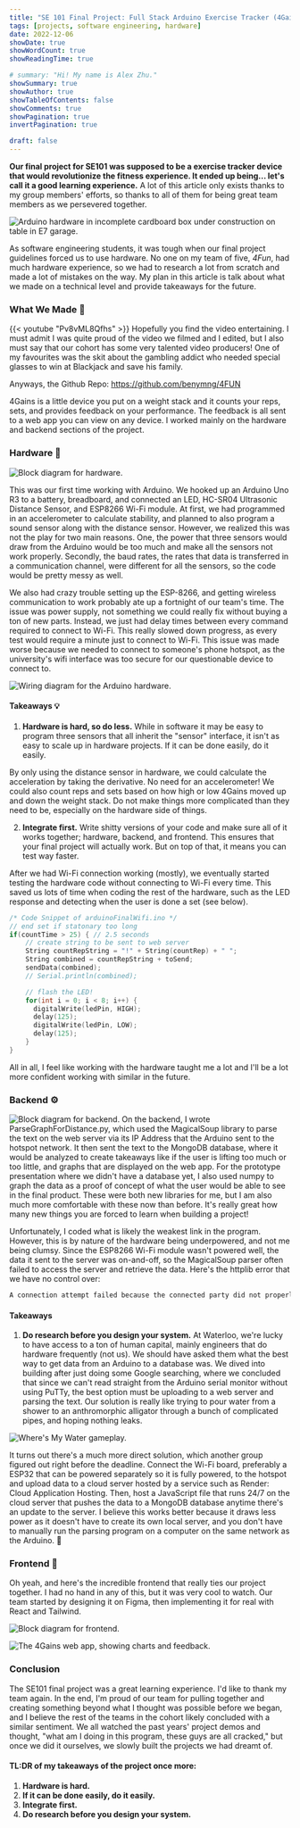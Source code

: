 ```yaml
---
title: "SE 101 Final Project: Full Stack Arduino Exercise Tracker (4Gains)"
tags: [projects, software engineering, hardware]
date: 2022-12-06
showDate: true
showWordCount: true
showReadingTime: true

# summary: "Hi! My name is Alex Zhu."
showSummary: true
showAuthor: true
showTableOfContents: false
showComments: true
showPagination: true
invertPagination: true

draft: false
---
```


**Our final project for SE101 was supposed to be a exercise tracker device that would revolutionize the fitness experience. It ended up being... let's call it a good learning experience.** A lot of this article only exists thanks to my group members' efforts, so thanks to all of them for being great team members as we persevered together.

![Arduino hardware in incomplete cardboard box under construction on table in E7 garage.](thumb.jpg "SE 101 Final Project in progress, 2022")

As software engineering students, it was tough when our final project guidelines forced us to use hardware. No one on my team of five, *4Fun*, had much hardware experience, so we had to research a lot from scratch and made a lot of mistakes on the way. My plan in this article is talk about what we made on a technical level and provide takeaways for the future.

### What We Made 💪
{{< youtube "Pv8vML8Qfhs" >}}
Hopefully you find the video entertaining. I must admit I was quite proud of the video we filmed and I edited, but I also must say that our cohort has some very talented video producers! One of my favourites was the skit about the gambling addict who needed special glasses to win at Blackjack and save his family.

Anyways, the Github Repo: https://github.com/benymng/4FUN

4Gains is a little device you put on a weight stack and it counts your reps, sets, and provides feedback on your performance. The feedback is all sent to a web app you can view on any device. I worked mainly on the hardware and backend sections of the project.

### Hardware 🦾
![Block diagram for hardware.](hardware.png "Block diagram for hardware.")

This was our first time working with Arduino. We hooked up an Arduino Uno R3 to a battery, breadboard, and connected an LED, HC-SR04 Ultrasonic Distance Sensor, and ESP8266 Wi-Fi module. At first, we had programmed in an accelerometer to calculate stability, and planned to also program a sound sensor along with the distance sensor. However, we realized this was not the play for two main reasons. One, the power that three sensors would draw from the Arduino would be too much and make all the sensors not work properly. Secondly, the baud rates, the rates that data is transferred in a communication channel, were different for all the sensors, so the code would be pretty messy as well.

We also had crazy trouble setting up the ESP-8266, and getting wireless communication to work probably ate up a fortnight of our team's time. The issue was power supply, not something we could really fix without buying a ton of new parts. Instead, we just had delay times between every command required to connect to Wi-Fi. This really slowed down progress, as every test would require a minute just to connect to Wi-Fi. This issue was made worse because we needed to connect to someone's phone hotspot, as the university's wifi interface was too secure for our questionable device to connect to.

![Wiring diagram for the Arduino hardware.](wiring.png "Wiring diagram for the Arduino hardware.")

#### Takeaways :bulb:
1. **Hardware is hard, so do less.** While in software it may be easy to program three sensors that all inherit the "sensor" interface, it isn't as easy to scale up in hardware projects. If it can be done easily, do it easily.

By only using the distance sensor in hardware, we could calculate the acceleration by taking the derivative. No need for an accelerometer! We could also count reps and sets based on how high or low 4Gains moved up and down the weight stack. Do not make things more complicated than they need to be, especially on the hardware side of things.

2. **Integrate first.** Write shitty versions of your code and make sure all of it works together; hardware, backend, and frontend. This ensures that your final project will actually work. But on top of that, it means you can test way faster.

After we had Wi-Fi connection working (mostly), we eventually started testing the hardware code without connecting to Wi-Fi every time. This saved us lots of time when coding the rest of the hardware, such as the LED response and detecting when the user is done a set (see below).

```C
/* Code Snippet of arduinoFinalWifi.ino */
// end set if statonary too long
if(countTime > 25) { // 2.5 seconds
    // create string to be sent to web server
    String countRepString = "!" + String(countRep) + " ";
    String combined = countRepString + toSend;
    sendData(combined);
    // Serial.println(combined);

    // flash the LED!
    for(int i = 0; i < 8; i++) {
      digitalWrite(ledPin, HIGH);
      delay(125);
      digitalWrite(ledPin, LOW);
      delay(125);
    }
}
```

All in all, I feel like working with the hardware taught me a lot and I'll be a lot more confident working with similar in the future.

### Backend ⚙️
![Block diagram for backend.](backend.png "Block diagram for hardware.")
On the backend, I wrote ParseGraphForDistance.py, which used the MagicalSoup library to parse the text on the web server via its IP Address that the Arduino sent to the hotspot network. It then sent the text to the MongoDB database, where it would be analyzed to create takeaways like if the user is lifting too much or too little, and graphs that are displayed on the web app. For the prototype presentation where we didn't have a database yet, I also used numpy to graph the data as a proof of concept of what the user would be able to see in the final product. These were both new libraries for me, but I am also much more comfortable with these now than before. It's really great how many new things you are forced to learn when building a project!

Unfortunately, I coded what is likely the weakest link in the program. However, this is by nature of the hardware being underpowered, and not me being clumsy. Since the ESP8266 Wi-Fi module wasn't powered well, the data it sent to the server was on-and-off, so the MagicalSoup parser often failed to access the server and retrieve the data. Here's the httplib error that we have no control over:
```C
A connection attempt failed because the connected party did not properly respond after a period of time, or established connection failed because connected host has failed to respond
```

#### Takeaways 
1. **Do research before you design your system.** At Waterloo, we're lucky to have access to a ton of human capital, mainly engineers that do hardware frequently (not us). We should have asked them what the best way to get data from an Arduino to a database was. We dived into building after just doing some Google searching, where we concluded that since we can't read straight from the Arduino serial monitor without using PuTTy, the best option must be uploading to a web server and parsing the text. Our solution is really like trying to pour water from a shower to an anthromorphic alligator through a bunch of complicated pipes, and hoping nothing leaks.

![Where's My Water gameplay.](pipes.jpg "Where's My Water gameplay, photo from https://games.lol/blog/wheres-my-water-2-beginners-guide/")

It turns out there's a much more direct solution, which another group figured out right before the deadline. Connect the Wi-Fi board, preferably a ESP32 that can be powered separately so it is fully powered, to the hotspot and upload data to a cloud server hosted by a service such as Render: Cloud Application Hosting. Then, host a JavaScript file that runs 24/7 on the cloud server that pushes the data to a MongoDB database anytime there's an update to the server. I believe this works better because it draws less power as it doesn't have to create its own local server, and you don't have to manually run the parsing program on a computer on the same network as the Arduino. 📶

### Frontend 🎨
Oh yeah, and here's the incredible frontend that really ties our project together. I had no hand in any of this, but it was very cool to watch. Our team started by designing it on Figma, then implementing it for real with React and Tailwind.

![Block diagram for frontend.](frontend.png "Block diagram for hardware.")

![The 4Gains web app, showing charts and feedback.](app.png "Frontend of the app, done by my fabulous teammates.")

### Conclusion
The SE101 final project was a great learning experience. I'd like to thank my team again. In the end, I'm proud of our team for pulling together and creating something beyond what I thought was possible before we began, and I believe the rest of the teams in the cohort likely concluded with a similar sentiment. We all watched the past years' project demos and thought, "what am I doing in this program, these guys are all cracked," but once we did it ourselves, we slowly built the projects we had dreamt of.

#### TL:DR of my takeaways of the project once more:
1. **Hardware is hard.**
2. **If it can be done easily, do it easily.**
3. **Integrate first.**
4. **Do research before you design your system.**
